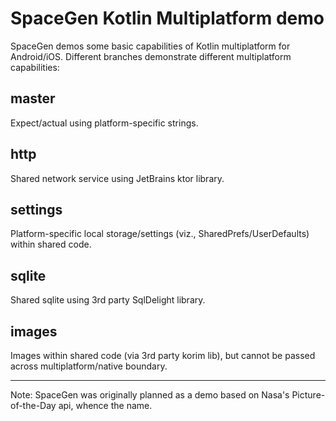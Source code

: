 # SpaceGen Kotlin Multiplatform demo
SpaceGen demos some basic capabilities of Kotlin multiplatform for Android/iOS. Different branches demonstrate different multiplatform capabilities:

## master
Expect/actual using platform-specific strings.

## http
Shared network service using JetBrains ktor library.

## settings
Platform-specific local storage/settings (viz., SharedPrefs/UserDefaults) within shared code.

## sqlite
Shared sqlite using 3rd party SqlDelight library.

## images
Images within shared code (via 3rd party korim lib), but cannot be passed across multiplatform/native boundary.

---------------------------------------------------------
Note: SpaceGen was originally planned as a demo based on Nasa's Picture-of-the-Day api, whence the name.
